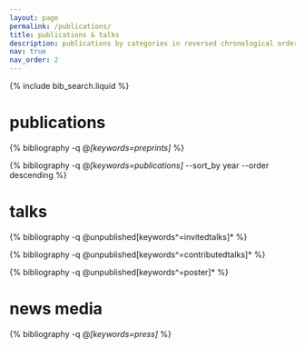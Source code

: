 ```yaml
---
layout: page
permalink: /publications/
title: publications & talks
description: publications by categories in reversed chronological order. generated by jekyll-scholar.
nav: true
nav_order: 2
---
```


<!-- _pages/publications.md -->

<!-- Bibsearch Feature -->

{% include bib_search.liquid %}

<h1>publications</h1>

<div class="publications">

{% bibliography  -q @*[keywords=preprints]*  %}

{% bibliography  -q @*[keywords=publications]* --sort_by year --order descending %}

<h1>talks</h1>

{% bibliography  -q @unpublished[keywords^=invitedtalks]*  %}

{% bibliography  -q @unpublished[keywords^=contributedtalks]*  %}

{% bibliography  -q @unpublished[keywords^=poster]*  %}

<h1>news media</h1>

{% bibliography  -q @*[keywords=press]*  %}

</div>
